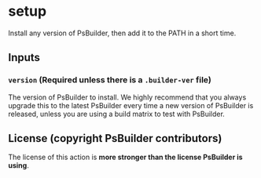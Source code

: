 # setup
Install any version of PsBuilder, then add it to the PATH in a short time.
## Inputs
### `version` (Required unless there is a `.builder-ver` file)
The version of PsBuilder to install. We highly recommend that you always upgrade this to the latest PsBuilder every time a new version of PsBuilder
is released, unless you are using a build matrix to test with PsBuilder.
## License (copyright PsBuilder contributors)
The license of this action is **more stronger than the license PsBuilder is using**.
